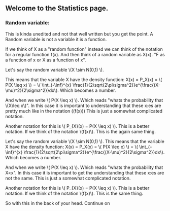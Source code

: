 
## Welcome to the Statistics page.

### Random variable:
This is kinda unedited and not that well written but you get the point.
A Random variable is not a variable it is a function.

If we think of X as a "random function" instead we can think of the notation for a regular function f(x). And then think of a random variable as X(x). "F as a function of x or X as a function of x".

Let's say the random variable \\(X \sim N(0,1) \\).

This means that the variable X have the density function:
X(x) = P_X(x) = \\( P(X \leq x) \\)  = \\( \int_{-\inf}^{x} \frac{1}{2\sqrt{2\pi\sigma^2}}e^{\frac{(X-\mu)^2}{2\sigma^2}}dx\\). Which becomes a number.

And when we write \\( P(X \leq x) \\). Which reads "whats the probability that \\(X\leq x\\)".
In this case it is important to understanding that these x:es are pretty much like in the notation \((f(x)\))
This is just a somewhat complicated notation.

Another notation for this is \\( P_{X}(x) = P(X \leq x) \\). This is a better notation.
If we think of the notation \\(f(x)\\). This is the again same thing.

Let's say the random variable \\(X \sim N(0,1) \\). This means that the variable X have the density function:
X(x) = P_X(x) = \\( P(X \leq x) \\)  = \\( \int_{-\inf}^{x} \frac{1}{2\sqrt{2\pi\sigma^2}}e^{\frac{(X-\mu)^2}{2\sigma^2}}dx\\). Which becomes a number.

And when we write \\( P(X \leq x) \\). Which reads "whats the probability that X<x".
In this case it is important to get the understanding that these x:es are not the same.
This is just a somewhat complicated notation.

Another notation for this is \\( P_{X}(x) = P(X \leq x) \\). This is a better notation.
If we think of the notation \\(f(x)\\). This is the same thing.

So with this in the back of your head. Continue on
